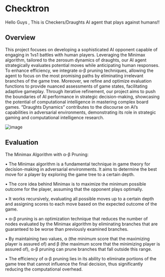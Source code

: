 # Checktron
Hello Guys , This is Checkers/Draughts AI agent that plays against humans!!
## Overview
This project focuses on developing a sophisticated
AI opponent capable of engaging in 1vs1 battles with human
players. Leveraging the Minimax algorithm, tailored to the zerosum dynamics of draughts, our AI agent strategically evaluates
potential moves while anticipating human responses. To enhance
efficiency, we integrate α-β pruning techniques, allowing the
agent to focus on the most promising paths by eliminating
irrelevant branches of the game tree. Moreover, we refine and
optimize evaluation functions to provide nuanced assessments of
game states, facilitating adaptive gameplay. Through iterative
refinement, our project aims to push the boundaries of AI
performance in strategic decision-making, showcasing the potential of computational intelligence in mastering complex board
games. ”Draughts Dynamics” contributes to the discourse on AI’s
capabilities in adversarial environments, demonstrating its role
in strategic gaming and computational intelligence research.



![image](https://user-images.githubusercontent.com/126619938/235613968-aebddeaa-e644-40ae-bd83-d775ac3a931e.png)

## Evaluation
The Minimax Algorithm with α-β Pruning:


• The Minimax algorithm is a fundamental technique
in game theory for decision-making in adversarial
environments. It aims to determine the best move
for a player by exploring the game tree to a certain
depth.


• The core idea behind Minimax is to maximize the
minimum possible outcome for the player, assuming
that the opponent plays optimally.


• It works recursively, evaluating all possible moves
up to a certain depth and assigning scores to each
move based on the expected outcome of the game.


• α-β pruning is an optimization technique that reduces the number of nodes evaluated by the Minimax algorithm by eliminating branches that are
guaranteed to be worse than previously examined
branches.


• By maintaining two values, α (the minimum score
that the maximizing player is assured of) and β
(the maximum score that the minimizing player is
assured of), α-β pruning can prune branches that
fall outside this range.


• The efficiency of α-β pruning lies in its ability to
eliminate portions of the game tree that cannot influence the final decision, thus significantly reducing
the computational overhead.
